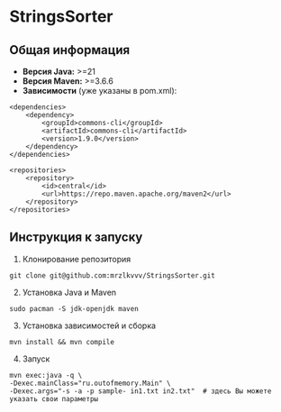 # StringsSorter

## Общая информация

* **Версия Java:** >=21
* **Версия Maven:** >=3.6.6
* **Зависимости** (уже указаны в pom.xml):

```
<dependencies>
    <dependency>
        <groupId>commons-cli</groupId>
        <artifactId>commons-cli</artifactId>
        <version>1.9.0</version>
    </dependency>
</dependencies>

<repositories>
    <repository>
        <id>central</id>
        <url>https://repo.maven.apache.org/maven2</url>
    </repository>
</repositories>
```

## Инструкция к запуску

1. Клонирование репозитория
```
git clone git@github.com:mrzlkvvv/StringsSorter.git
```

2. Установка Java и Maven
```
sudo pacman -S jdk-openjdk maven
```

3. Установка зависимостей и сборка
```
mvn install && mvn compile
```

4. Запуск
```
mvn exec:java -q \
-Dexec.mainClass="ru.outofmemory.Main" \
-Dexec.args="-s -a -p sample- in1.txt in2.txt"  # здесь Вы можете указать свои параметры
```
